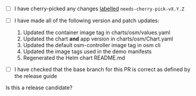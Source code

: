 <!--

Use the checklist below to ensure your release PR is complete before marking it ready for review.

-->

- [ ] I have cherry-picked any changes [labelled](https://github.com/openservicemesh/osm/labels) `needs-cherry-pick-vX.Y.Z`
- [ ] I have made all of the following version and patch updates:
  1. Updated the container image tag in charts/osm/values.yaml
  2. Updated the chart **and** app version in charts/osm/Chart.yaml
  3. Updated the default osm-controller image tag in osm cli
  4. Updated the image tags used in the demo manifests
  5. Regenerated the Helm chart README.md

- [ ] I have checked that the base branch for this PR is correct as defined by the release guide
<!--
  If this PR is for updating the release branch, ensure the base branch is `release-vX.Y`.
  If this PR is for making changes on the main branch, ensure the base branch is `main`. 
-->

Is this a release candidate?
